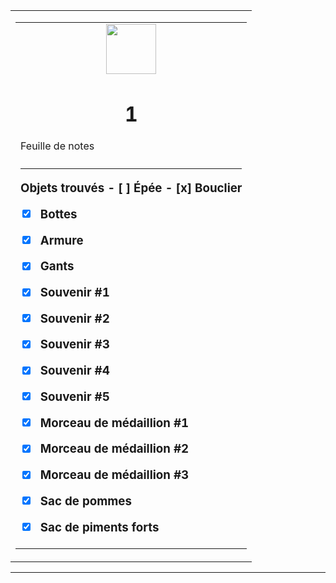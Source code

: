 ﻿<html><head>
<title>Sam le chevalier sans cheval</title>
<link rel="stylesheet" type="text/css" href="../images/m.css">
</head><body>
<center><table width=100%><tr><td><center><table width=95%><tr><td><center>
<img src="../images/chevalier.png"  height="80" width="80"> 
<h1>1</h1></center>
<p>Feuille de notes</p>
<h3>
<hr>
Objets trouvés
- [ ] Épée
- [x] Bouclier

- [x] Bottes
- [x] Armure
- [x] Gants

- [x] Souvenir #1
- [x] Souvenir #2
- [x] Souvenir #3
- [x] Souvenir #4
- [x] Souvenir #5

- [x] Morceau de médaillion #1
- [x] Morceau de médaillion #2
- [x] Morceau de médaillion #3

- [x] Sac de pommes
- [x] Sac de piments forts


</h3></td></tr></table></center></td></tr></table></center>
<hr>
<body>
